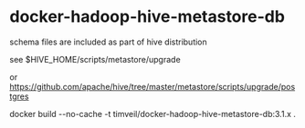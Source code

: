 # docker-hadoop-hive-metastore-db

schema files are included as part of hive distribution

see $HIVE_HOME/scripts/metastore/upgrade

or https://github.com/apache/hive/tree/master/metastore/scripts/upgrade/postgres


docker build --no-cache -t timveil/docker-hadoop-hive-metastore-db:3.1.x .